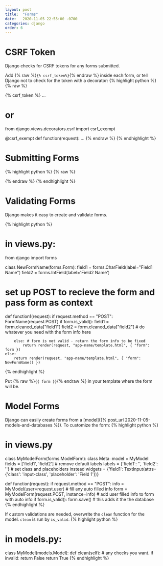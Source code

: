 ```yaml
---
layout: post
title:  "Forms"
date:   2020-11-05 22:55:00 -0700
categories: django
order: 6
---
```

# CSRF Token
Django checks for CSRF tokens for any forms submitted. 

Add {% raw %}`{% csrf_token%}`{% endraw %} inside each form, or tell Django not to check for the token with a decorator:
{% highlight python %}
{% raw %}
<form>
    {% csrf_token %}
    ...
</form>

# or
from django.views.decorators.csrf import csrf_exempt

@csrf_exempt
def function(request):
    ...
{% endraw %}
{% endhighlight %}

# Submitting Forms

{% highlight python %}
{% raw %}
<form action='{% url "app-name:ref-name" %}' method='post'>

{% endraw %}
{% endhighlight %}

# Validating Forms

Django makes it easy to create and validate forms. 

{% highlight python %}
# in views.py:
from django import forms

class NewFormName(forms.Form):
    field1 = forms.CharField(label="Field1 Name")
    field2 = forms.IntField(label='Field2 Name')

# set up POST to recieve the form and pass form as context
def function1(request):
    if request.method == "POST":
        FormName(request.POST)
        if form.is_valid():
            field1 = form.cleaned_data["field1"]
            field2 = form.cleaned_data["field2"]
            # do whatever you need with the form info here

        else: # form is not valid - return the form info to be fixed
            return render(request, "app-name/template.html", { "form": form })
    else:
        return render(request, "app-name/template.html", { "form": NewFormName() })
{% endhighlight %}

Put {% raw %}`{{ form }}`{% endraw %} in your template where the form will be.

# Model Forms
Django can easily create forms from a [model]({% post_url 2020-11-05-models-and-databases %}).
To customize the form: 
{% highlight python %}
# in views.py
class MyModelForm(forms.ModelForm):
    class Meta:
        model = MyModel
        fields = ['field1', 'field2']
        # remove default labels
        labels = {'field1': '', 'field2': ''} 
        # set class and placeholders instead
        widgets = {'field1': TextInput(attrs={'class': 'input-class', 'placeholder': 'Field 1'})} 
		
def function(request):
    if request.method == "POST":
        info = MyModel(user=request.user)  # fill any auto filled info
        form = MyModelForm(request.POST, instance=info)  # add user filled info to form with auto info
        if form.is_valid():
            form.save()  # this adds it the the database
{% endhighlight %}

If custom validations are needed, overwrite the `clean` function for the model. `clean` is run by `is_valid`.
{% highlight python %}
# in models.py:
class MyModel(models.Model):
    def clean(self):
        # any checks you want.
        if invalid:
            return False
        return True
{% endhighlight %}
